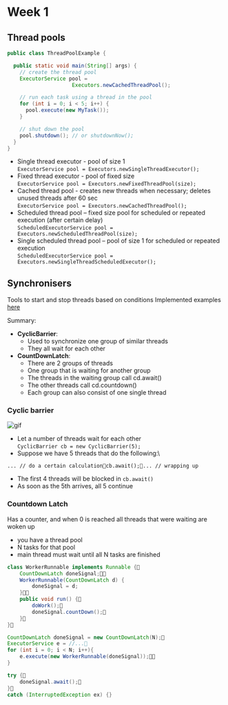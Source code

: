 # Week 1
## Thread pools
```java
public class ThreadPoolExample {

  public static void main(String[] args) {
    // create the thread pool
    ExecutorService pool =
                     Executors.newCachedThreadPool();

    // run each task using a thread in the pool
    for (int i = 0; i < 5; i++) {
      pool.execute(new MyTask());
    }

    // shut down the pool
    pool.shutdown(); // or shutdownNow();
  }
}
```

- Single thread executor - pool of size 1\
`ExecutorService pool = Executors.newSingleThreadExecutor();`
- Fixed thread executor - pool of fixed size\
`ExecutorService pool = Executors.newFixedThreadPool(size);`
- Cached thread pool - creates new threads when necessary; deletes unused threads after 60 sec\
`ExecutorService pool = Executors.newCachedThreadPool();`
- Scheduled thread pool – fixed size pool for scheduled or repeated execution (after certain delay)\
`ScheduledExecutorService pool = Executors.newScheduledThreadPool(size);`
- Single scheduled thread pool – pool of size 1 for scheduled or repeated execution\
`ScheduledExecutorService pool = Executors.newSingleThreadScheduledExecutor();`
## Synchronisers
Tools to start and stop threads based on conditions
Implemented examples [here](https://github.com/volkodavs/java-concurrency.git)

Summary:
- **CyclicBarrier**:
  - Used to synchronize one group of similar threads
  - They all wait for each other
- **CountDownLatch**:
  - There are 2 groups of threads
  - One group that is waiting for another group 
  - The threads in the waiting group call cd.await()
  - The other threads call cd.countdown()
  - Each group can also consist of one single thread



### Cyclic barrier
![gif](https://user-images.githubusercontent.com/4140597/31797681-81f57ca0-b527-11e7-83b6-5933e7627fed.gif)
- Let a number of threads wait for each other\
`CyclicBarrier cb = new CyclicBarrier(5);`
- Suppose we have 5 threads that do the following:\
```
... // do a certain calculationcb.await();... // wrapping up
```
- The first 4 threads will be blocked in `cb.await()`
- As soon as the 5th arrives, all 5 continue
### Countdown Latch
Has a counter, and when 0 is reached all threads that were waiting are woken up
- you have a thread pool
- N tasks for that pool
- main thread must wait until all N tasks are finished

```java
class WorkerRunnable implements Runnable {
    CountDownLatch doneSignal;
    WorkerRunnable(CountDownLatch d) {
        doneSignal = d;
    }
    public void run() {
        doWork();
        doneSignal.countDown();
    }
}

CountDownLatch doneSignal = new CountDownLatch(N);
ExecutorService e = //...
for (int i = 0; i < N; i++){
    e.execute(new WorkerRunnable(doneSignal));
}

try {
    doneSignal.await();
}
catch (InterruptedException ex) {}
```

